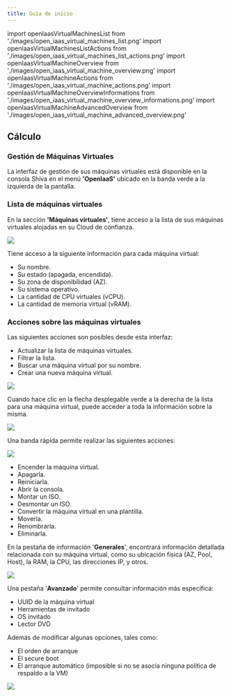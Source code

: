```yaml
---
title: Guía de inicio
---
```

import openIaasVirtualMachinesList from './images/open_iaas_virtual_machines_list.png'
import openIaasVirtualMachinesListActions from './images/open_iaas_virtual_machines_list_actions.png'
import openIaasVirtualMachineOverview from './images/open_iaas_virtual_machine_overview.png'
import openIaasVirtualMachineActions from './images/open_iaas_virtual_machine_actions.png'
import openIaasVirtualMachineOverviewInformations from './images/open_iaas_virtual_machine_overview_informations.png'
import openIaasVirtualMachineAdvancedOverview from './images/open_iaas_virtual_machine_advanced_overview.png'


## Cálculo

### Gestión de Máquinas Virtuales

La interfaz de gestión de sus máquinas virtuales está disponible en la consola Shiva en el menú __'OpenIaaS'__ ubicado en la banda verde a la izquierda de la pantalla.

### Lista de máquinas virtuales

En la sección __'Máquinas virtuales'__, tiene acceso a la lista de sus máquinas virtuales alojadas en su Cloud de confianza.

<img src={openIaasVirtualMachinesList} />

Tiene acceso a la siguiente información para cada máquina virtual:

- Su nombre.
- Su estado (apagada, encendida).
- Su zona de disponibilidad (AZ).
- Su sistema operativo.
- La cantidad de CPU virtuales (vCPU).
- La cantidad de memoria virtual (vRAM).

### Acciones sobre las máquinas virtuales

Las siguientes acciones son posibles desde esta interfaz:

- Actualizar la lista de máquinas virtuales.
- Filtrar la lista.
- Buscar una máquina virtual por su nombre.
- Crear una nueva máquina virtual.

<img src={openIaasVirtualMachinesListActions} />

Cuando hace clic en la flecha desplegable verde a la derecha de la lista para una máquina virtual, puede acceder a toda la información sobre la misma.

<img src={openIaasVirtualMachineOverview} />

Una banda rápida permite realizar las siguientes acciones:

<img src={openIaasVirtualMachineActions} />

- Encender la máquina virtual.
- Apagarla.
- Reiniciarla.
- Abrir la consola.
- Montar un ISO.
- Desmontar un ISO.
- Convertir la máquina virtual en una plantilla.
- Moverla.
- Renombrarla.
- Eliminarla.

En la pestaña de información '**Generales**', encontrará información detallada relacionada con su máquina virtual, como su ubicación física (AZ, Pool, Host), la RAM, la CPU, las direcciones IP, y otros.

<img src={openIaasVirtualMachineOverviewInformations} />

Una pestaña '**Avanzado**' permite consultar información más específica:

- UUID de la máquina virtual
- Herramientas de invitado
- OS invitado
- Lector DVD

Además de modificar algunas opciones, tales como:
- El orden de arranque
- El secure boot
- El arranque automático (imposible si no se asocia ninguna política de respaldo a la VM)

<img src={openIaasVirtualMachineAdvancedOverview} />
